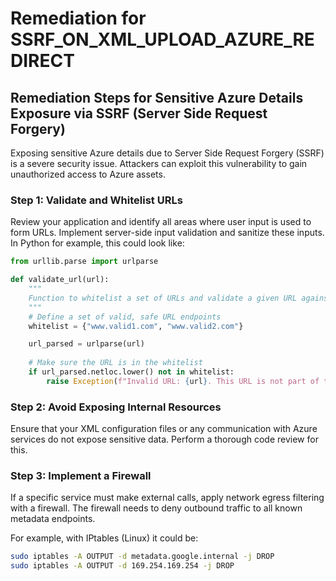 # Remediation for SSRF_ON_XML_UPLOAD_AZURE_REDIRECT

## Remediation Steps for Sensitive Azure Details Exposure via SSRF (Server Side Request Forgery)
Exposing sensitive Azure details due to Server Side Request Forgery (SSRF) is a severe security issue. Attackers can exploit this vulnerability to gain unauthorized access to Azure assets. 

### Step 1: Validate and Whitelist URLs
Review your application and identify all areas where user input is used to form URLs. Implement server-side input validation and sanitize these inputs. In Python for example, this could look like:

```python
from urllib.parse import urlparse

def validate_url(url):
    """
    Function to whitelist a set of URLs and validate a given URL against this whitelist
    """
    # Define a set of valid, safe URL endpoints
    whitelist = {"www.valid1.com", "www.valid2.com"}

    url_parsed = urlparse(url)
    
    # Make sure the URL is in the whitelist
    if url_parsed.netloc.lower() not in whitelist:
        raise Exception(f"Invalid URL: {url}. This URL is not part of the whitelist.")
```

### Step 2: Avoid Exposing Internal Resources
Ensure that your XML configuration files or any communication with Azure services do not expose sensitive data. Perform a thorough code review for this.

### Step 3: Implement a Firewall
If a specific service must make external calls, apply network egress filtering with a firewall. The firewall needs to deny outbound traffic to all known metadata endpoints.

For example, with IPtables (Linux) it could be:

```bash
sudo iptables -A OUTPUT -d metadata.google.internal -j DROP
sudo iptables -A OUTPUT -d 169.254.169.254 -j DROP
```